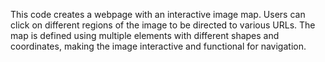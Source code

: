 This code creates a webpage with an interactive image map. 
Users can click on different regions of the image to be directed to various URLs. 
The map is defined using multiple <area> elements with different shapes and coordinates, making the image interactive and functional for navigation.
